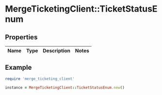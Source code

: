 # MergeTicketingClient::TicketStatusEnum

## Properties

| Name | Type | Description | Notes |
| ---- | ---- | ----------- | ----- |

## Example

```ruby
require 'merge_ticketing_client'

instance = MergeTicketingClient::TicketStatusEnum.new()
```


